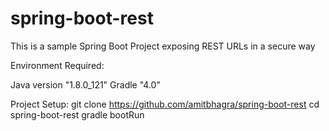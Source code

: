 # spring-boot-rest

This is a sample Spring Boot Project exposing REST URLs in a secure way

Environment Required:

Java version "1.8.0_121"
Gradle "4.0"

Project Setup:
git clone https://github.com/amitbhagra/spring-boot-rest
cd spring-boot-rest
gradle bootRun
